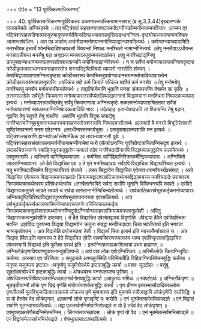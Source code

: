 +++
title = "13 पूर्वविकल्पाधिकरणम्"

+++
40. पूर्वविकल्पाधिकरणम्पूर्वविकल्पः प्रकरणात्स्यात्क्रियामानसवत् (ब्र.सू.3.3.44)बृहदारण्यके वाजसनेयके अग्निरहस्ये ॥ तत् षट्त्रिंशतं सहस्राण्यपश्यदात्मनोऽग्नीनर्कान्मनोमयान्मनश्चितः ॥तन्मन एव षट्त्रिंशत्सहस्रदिनात्मकपुरुषायुषान्तर्गतैकैकदिनप्रभवमानसवृत्तिसङ्धानग्नित्व-दृष्ट्योपास्यमानान्मनश्चितः आत्मनःसंबंधिनः । अत एव अर्कान् अर्चनीयान्मनोमयान्मनोनिष्पाद्यानपश्यदित्यर्थः । कर्मण्यग्न्याख्यायामिति मनश्चीयत इत्यर्थे श्येनचिदादिशब्दवदसौ क्विबन्तो निष्पन्नः मनश्चितो नामाग्नीनित्यर्थः ॥तेषु मनसैवाऽऽधीयन्त मनसाऽचीयन्त मनसैषु ग्रहा अगृह्यन्त मनसाऽस्तुवन्मनसाऽशंसन् ॥एषु मनश्चिदाद्यग्निषु उपयुक्तान्याधानचयनग्रहणस्तोत्रशस्त्राण्यपि मनोनिष्पाद्यान्येवेत्यर्थः । न च सर्वेषां मनोव्यापाराणामग्नित्वदृष्ट्या क्रोडीकृतत्वादाधानचयनग्रहणस्तोत्र शस्त्रादिदृष्टिविषयो व्यापारो नास्तीति शंक्यम् । केषांचिद्व्यापाराणामग्नित्वदृष्ट्या क्रोडीकारस्य केषांचित्तदुपयोग्याधानचयनस्तोत्रादिव्यापारत्वेन क्रोडीकारत्वसंभवान्नानुपपत्तिः ॥यत्किंच यज्ञे कर्म क्रियते यत्किंच यज्ञीयं कर्म मनसैव ॥ तेषु मनोमयेषु मनश्चित्सु मनसैव मनोमयमक्रियतेत्यर्थः ॥ तद्यत्किंचेमानि भूतानि मनसा संकल्पयन्ति तेषामेव सा कृतिः ॥तत्तस्माल्लोके सर्वैर्भूतैः क्रियमाणा मनोव्यापारास्सर्वेप्येतन्निष्पाद्यमानानां विद्यामयानां मनश्चितां निष्पादकव्यापारा इत्यर्थः । मनोव्यापारत्वावच्छिन्नेषु सर्वेषु क्रियमाणाया अग्नित्वदृष्टेः सकलमनोव्यापाराश्रिततया सर्वेषां मनोव्यापाराणां स्वाध्यस्ताग्निनिष्पादकत्वादिति भावः । तदेतदाह ॥तान्येवादधति तां श्चिन्वन्ति तेषु ग्रहान् गृह्णन्ति तेषु स्तुवते तेषु शंसन्ति ॥सर्वाणि भूतानि विदुषा संपाद्येषु मनश्चित्स्वग्निषूपयुक्तान्याधानचयनग्रहणस्तोत्रशस्त्राणि निष्पादयन्तीत्यर्थः ॥एतावती वै मनसो विभूतिरेतावती सृष्टिरेतावन्मनो मनस एतेऽग्नयः ॥तदधीनास्तत्कार्यभूताः । एतादृशमाहात्म्यशालि मन इत्यर्थः ॥ षट्त्रिंशत्सहस्राणि ह्यग्नयोऽर्कास्तेषामेकैक एव तावान्यावानसौ पूर्वः ॥ षट्त्रिंशत्सहस्रसंख्याकानामर्चनीयानामग्नीनामेषां मध्ये एकैकोऽप्यग्निः पूर्वोक्तेष्टकचिताग्निसदृश इत्यर्थः । इष्टकचितस्याग्नेः स्वाङ्गिभूतक्रतुद्वारेण यत्फलं तदेव मनश्चिदादीनामपि विद्यामयक्रतुद्वारेण फलमित्यर्थः । एवमुत्तरत्रापि । वाक्चितो वागिन्द्रियव्यापाराः । कर्मचितः वागिंद्रियातिरिक्तकर्मेन्द्रियव्यापाराः । अग्निचितो जाठराग्निव्यापाराः ॥ते हैते विद्याचित एव ॥ ते एते मनश्चिदादयः सर्वेऽपि विद्याचितः विद्यार्थाश्चित इत्यर्थः । नतु मनश्चिदादीनामेव विद्यारूपचित्त्वं बोध्यते । तस्य सिद्धत्वेन विद्याचित एवेत्यवधारणवैयर्थ्यप्रसंगात् । अतो विद्याचित एवेत्यस्य विद्यामयमानसग्रहादेः क्रियामयद्वादशाहादिक्रत्वर्थत्ववद्विद्यामयस्य मनश्चिदादेः प्रसक्तस्य क्रियामयक्रत्वर्थत्वस्य प्रतिषेधार्थत्वमेव ॥तान्हैतानेवंविदे सर्वदा सर्वाणि भूतानि विचिन्वन्त्यपि स्वपते ॥ एवंविदे विद्यामयक्रतुमते जाग्रते स्वपते च सर्वदा तानेतानग्नीन्विचिन्वंतीत्यर्थः । सार्वकालिकसर्वभूतकर्तृकमनोव्यापाराः अग्नित्वदृष्टिविशिष्टविद्यावत्पुरुषशेषभूताश्चयनरूपा एवासन्नित्यर्थः । अत्र सर्वभूतकर्तृकसर्वकालव्यापिमनोव्यापाररूपाग्नेः परिमितकालकर्तृक क्रियामयक्रत्वनुप्रवेशासामर्थ्यान्मनश्चिद्रूपोऽग्निर्मानसग्रहवन्नक्रियामयक्रत्वनुप्रवेशी । अपितु विद्यामयक्रत्वनुप्रवेशीति द्रष्टव्यम् । ते हैते विद्याचित एवेत्येतद्वाक्यं विवृणोति ॥विद्यया हैवैते एवंविदश्चिता भवन्ति ॥एवंविदः पुरुषस्य विद्यया विद्यामयेन क्रतुना संबद्धा मनश्चिदादयः चिता भवंतीत्यर्थ इति भगवता भाष्यकृतोक्तम् । अत्र विद्ययेति प्रयोजनतया हेतौ । विद्यार्थं चिता इत्यर्थ इति व्यासार्यैर्व्याख्यातं च । अत्र विद्यया हैवैत इति वाक्यस्य ते हैते विद्याचित एवेति वाक्यविवरणरूपत्वस्य भाष्य एवाविष्कृतत्वाद्विद्याचित एवेत्यस्यापि विद्यार्था इति पूर्वोक्त एवार्थ इति । इत्यग्निरहस्यप्रकाशिकायां प्रथमं ब्राह्मणम् ॥अग्निलोकंपृणाविषयाण्युपासनान्युपदिश्यन्ते ॥ अयं वाव लोक एषोऽग्निश्चितः ॥ अस्मिँल्लोके चित्यग्निदृष्टिः कर्तव्या ॥तस्याप एव परिश्रिताः ॥ समुद्रजले अश्मन्नूर्जमिति परिषिंचतीति विहिताग्निपरिषेचनबुद्धिः कर्तव्या ॥ मनुष्या यजुष्मत्य इष्टकाः ॥मनुष्येषु यजुर्मंत्रोपधेये इष्टकाबुद्धिः कार्या ॥ पशवः सूददोहाः ॥ पशुषु सूददोहमंत्रोपधेये इष्टकाबुद्धिः कार्या ॥ ओषधयश्च वनस्पतयश्च पुरीषम् ॥ओषधिवनस्पतिष्विष्टकासन्धिच्छादनार्थगोमयबुद्धिः कार्या ॥आहुतयः समिधः ॥ स्पष्टोऽर्थः ॥ अग्निर्लोकंपृणा ॥भूततृतीयाग्नौ लोकं पृण छिद्रं पृणेति मंत्रोपधेयशर्कराबुद्धिः कार्या । पृण प्रीणन इत्यस्मात्तौदादिकाल्लोकं पृणतीत्यर्थे मूलविभुजादित्वात्कप्रत्यये लोकस्य पृणे मुम्वक्तव्य इति मुमागमे स्त्रीत्वाट्टापि लोकंपृणेति रूपसिद्धिः ॥स यो हैतदेव वेद लोकंपृणाम् ॥एवमग्नौ लोकं पृणादृष्टिं यः करोति ॥ एनं भूतमेतत्सर्वमभिसंपद्यते ॥ एनं विद्वांसं सर्वाणि भूतान्याश्रयंतीत्यर्थः ॥ तद्वा एतत्सर्वमग्निमेवाभिसंपद्यते स यो है तदेवं वेद लोकंपृणाम् ॥ एवमुक्तप्रकारेणैतदग्निमेतमग्निम् । लिंगव्यत्ययच्छांदसः । लोकं पृणां यो वेद । एनं भूतमेतत्सर्वमभिसंपद्यते ॥ एनं विद्वांसमेतत्सर्वमभिसंपद्यते । शेषभूततयाऽऽश्रयतीत्यर्थः ॥